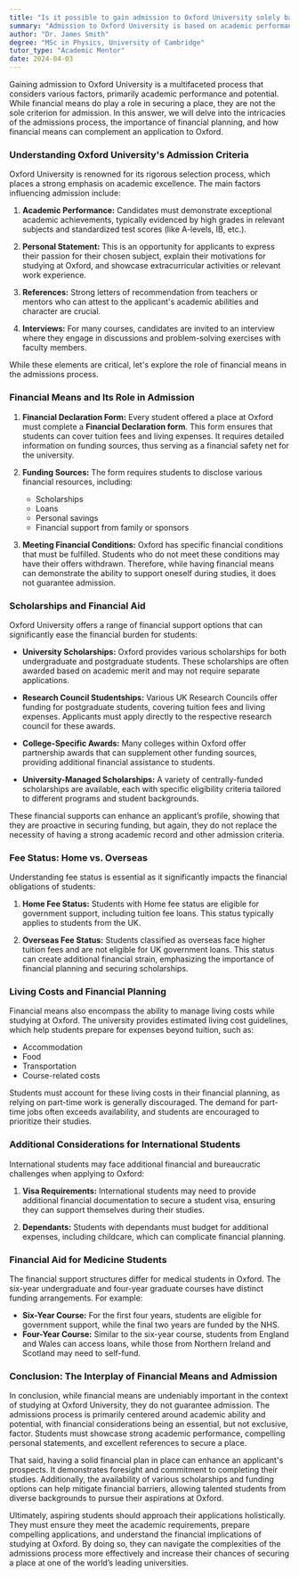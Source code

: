 ```yaml
---
title: "Is it possible to gain admission to Oxford University solely based on financial means?"
summary: "Admission to Oxford University is based on academic performance and potential, not solely on financial means. Financial factors can complement an application."
author: "Dr. James Smith"
degree: "MSc in Physics, University of Cambridge"
tutor_type: "Academic Mentor"
date: 2024-04-03
---
```


Gaining admission to Oxford University is a multifaceted process that considers various factors, primarily academic performance and potential. While financial means do play a role in securing a place, they are not the sole criterion for admission. In this answer, we will delve into the intricacies of the admissions process, the importance of financial planning, and how financial means can complement an application to Oxford.

### Understanding Oxford University's Admission Criteria

Oxford University is renowned for its rigorous selection process, which places a strong emphasis on academic excellence. The main factors influencing admission include:

1. **Academic Performance:** Candidates must demonstrate exceptional academic achievements, typically evidenced by high grades in relevant subjects and standardized test scores (like A-levels, IB, etc.).

2. **Personal Statement:** This is an opportunity for applicants to express their passion for their chosen subject, explain their motivations for studying at Oxford, and showcase extracurricular activities or relevant work experience.

3. **References:** Strong letters of recommendation from teachers or mentors who can attest to the applicant's academic abilities and character are crucial.

4. **Interviews:** For many courses, candidates are invited to an interview where they engage in discussions and problem-solving exercises with faculty members.

While these elements are critical, let's explore the role of financial means in the admissions process.

### Financial Means and Its Role in Admission

1. **Financial Declaration Form:** Every student offered a place at Oxford must complete a **Financial Declaration form**. This form ensures that students can cover tuition fees and living expenses. It requires detailed information on funding sources, thus serving as a financial safety net for the university.

2. **Funding Sources:** The form requires students to disclose various financial resources, including:
   - Scholarships
   - Loans
   - Personal savings
   - Financial support from family or sponsors

3. **Meeting Financial Conditions:** Oxford has specific financial conditions that must be fulfilled. Students who do not meet these conditions may have their offers withdrawn. Therefore, while having financial means can demonstrate the ability to support oneself during studies, it does not guarantee admission.

### Scholarships and Financial Aid

Oxford University offers a range of financial support options that can significantly ease the financial burden for students:

- **University Scholarships:** Oxford provides various scholarships for both undergraduate and postgraduate students. These scholarships are often awarded based on academic merit and may not require separate applications.

- **Research Council Studentships:** Various UK Research Councils offer funding for postgraduate students, covering tuition fees and living expenses. Applicants must apply directly to the respective research council for these awards.

- **College-Specific Awards:** Many colleges within Oxford offer partnership awards that can supplement other funding sources, providing additional financial assistance to students.

- **University-Managed Scholarships:** A variety of centrally-funded scholarships are available, each with specific eligibility criteria tailored to different programs and student backgrounds.

These financial supports can enhance an applicant’s profile, showing that they are proactive in securing funding, but again, they do not replace the necessity of having a strong academic record and other admission criteria.

### Fee Status: Home vs. Overseas

Understanding fee status is essential as it significantly impacts the financial obligations of students:

1. **Home Fee Status:** Students with Home fee status are eligible for government support, including tuition fee loans. This status typically applies to students from the UK.

2. **Overseas Fee Status:** Students classified as overseas face higher tuition fees and are not eligible for UK government loans. This status can create additional financial strain, emphasizing the importance of financial planning and securing scholarships.

### Living Costs and Financial Planning

Financial means also encompass the ability to manage living costs while studying at Oxford. The university provides estimated living cost guidelines, which help students prepare for expenses beyond tuition, such as:

- Accommodation
- Food
- Transportation
- Course-related costs

Students must account for these living costs in their financial planning, as relying on part-time work is generally discouraged. The demand for part-time jobs often exceeds availability, and students are encouraged to prioritize their studies.

### Additional Considerations for International Students

International students may face additional financial and bureaucratic challenges when applying to Oxford:

1. **Visa Requirements:** International students may need to provide additional financial documentation to secure a student visa, ensuring they can support themselves during their studies.

2. **Dependants:** Students with dependants must budget for additional expenses, including childcare, which can complicate financial planning.

### Financial Aid for Medicine Students

The financial support structures differ for medical students in Oxford. The six-year undergraduate and four-year graduate courses have distinct funding arrangements. For example:

- **Six-Year Course:** For the first four years, students are eligible for government support, while the final two years are funded by the NHS.
- **Four-Year Course:** Similar to the six-year course, students from England and Wales can access loans, while those from Northern Ireland and Scotland may need to self-fund.

### Conclusion: The Interplay of Financial Means and Admission

In conclusion, while financial means are undeniably important in the context of studying at Oxford University, they do not guarantee admission. The admissions process is primarily centered around academic ability and potential, with financial considerations being an essential, but not exclusive, factor. Students must showcase strong academic performance, compelling personal statements, and excellent references to secure a place.

That said, having a solid financial plan in place can enhance an applicant's prospects. It demonstrates foresight and commitment to completing their studies. Additionally, the availability of various scholarships and funding options can help mitigate financial barriers, allowing talented students from diverse backgrounds to pursue their aspirations at Oxford.

Ultimately, aspiring students should approach their applications holistically. They must ensure they meet the academic requirements, prepare compelling applications, and understand the financial implications of studying at Oxford. By doing so, they can navigate the complexities of the admissions process more effectively and increase their chances of securing a place at one of the world’s leading universities.
    